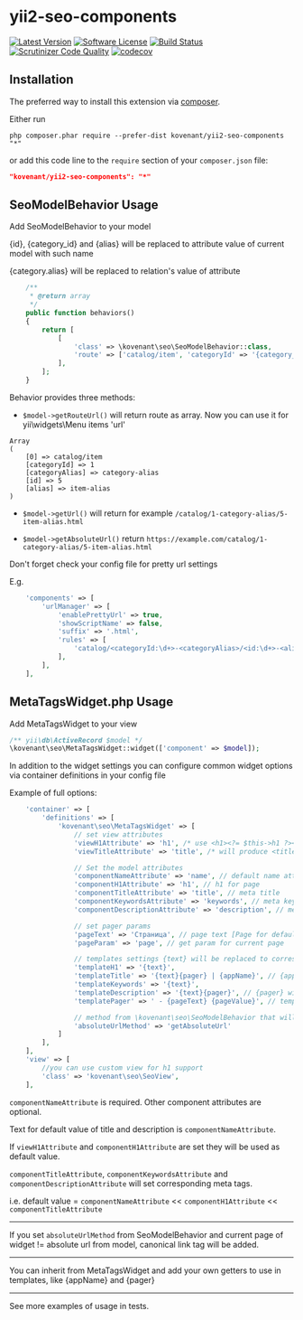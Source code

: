 # yii2-seo-components

[![Latest Version](https://img.shields.io/packagist/v/kovenant/yii2-seo-components.svg?style=flat-square)](https://packagist.org/packages/kovenant/yii2-seo-components)
[![Software License](https://img.shields.io/badge/license-MIT-brightgreen.svg?style=flat-square)](LICENSE.md)
[![Build Status](https://travis-ci.com/kovenant/yii2-seo-components.svg?branch=master)](https://travis-ci.com/kovenant/yii2-seo-components)
[![Scrutinizer Code Quality](https://scrutinizer-ci.com/g/kovenant/yii2-seo-components/badges/quality-score.png?b=master)](https://scrutinizer-ci.com/g/kovenant/yii2-seo-components/?branch=master)
[![codecov](https://codecov.io/gh/kovenant/yii2-seo-components/branch/master/graph/badge.svg)](https://codecov.io/gh/kovenant/yii2-seo-components)

Installation
------------

The preferred way to install this extension via [composer](http://getcomposer.org/download/).

Either run

```
php composer.phar require --prefer-dist kovenant/yii2-seo-components "*"
```

or add this code line to the `require` section of your `composer.json` file:

```json
"kovenant/yii2-seo-components": "*"
```

SeoModelBehavior Usage
-----

Add SeoModelBehavior to your model

{id}, {category_id} and {alias} will be replaced to attribute value of current model with such name

{category.alias} will be replaced to relation's value of attribute

````php
    /**
     * @return array
     */
    public function behaviors()
    {
        return [
            [
                'class' => \kovenant\seo\SeoModelBehavior::class,
                'route' => ['catalog/item', 'categoryId' => '{category_id}', 'categoryAlias' => '{category.alias}', 'id' => '{id}', 'alias' => '{alias}']
            ],
        ];
    }
````

Behavior provides three methods:
   * `$model->getRouteUrl()` 
   will return route as array. Now you can use it for yii\widgets\Menu items 'url'
   
    Array
    (
        [0] => catalog/item
        [categoryId] => 1
        [categoryAlias] => category-alias
        [id] => 5
        [alias] => item-alias
    )

   * `$model->getUrl()` will return for example `/catalog/1-category-alias/5-item-alias.html`

   * `$model->getAbsoluteUrl()` return `https://example.com/catalog/1-category-alias/5-item-alias.html`
   
Don't forget check your config file for pretty url settings

E.g.

````php
    'components' => [
        'urlManager' => [
            'enablePrettyUrl' => true,
            'showScriptName' => false,
            'suffix' => '.html',
            'rules' => [
                'catalog/<categoryId:\d+>-<categoryAlias>/<id:\d+>-<alias>' => 'catalog/item',
            ],
        ],
    ],
````

MetaTagsWidget.php Usage
-----

Add MetaTagsWidget to your view

````php
/** yii\db\ActiveRecord $model */
\kovenant\seo\MetaTagsWidget::widget(['component' => $model]);
````

In addition to the widget settings you can configure common widget options via container definitions in your config file

Example of full options:

````php
    'container' => [
        'definitions' => [
            'kovenant\seo\MetaTagsWidget' => [
                // set view attributes
                'viewH1Attribute' => 'h1', /* use <h1><?= $this->h1 ?></h1> in your view/layout */
                'viewTitleAttribute' => 'title', /* will produce <title> */

                // Set the model attributes
                'componentNameAttribute' => 'name', // default name attribute (e.g. for link name)
                'componentH1Attribute' => 'h1', // h1 for page
                'componentTitleAttribute' => 'title', // meta title
                'componentKeywordsAttribute' => 'keywords', // meta keywords
                'componentDescriptionAttribute' => 'description', // meta description

                // set pager params
                'pageText' => 'Страница', // page text [Page for default]
                'pageParam' => 'page', // get param for current page

                // templates settings {text} will be replaced to corresponding value
                'templateH1' => '{text}',
                'templateTitle' => '{text}{pager} | {appName}', // {appName} - name of application
                'templateKeywords' => '{text}',
                'templateDescription' => '{text}{pager}', // {pager} will be replaced to text about current page
                'templatePager' => ' - {pageText} {pageValue}', // template for such replacement

                // method from \kovenant\seo\SeoModelBehavior that will return absolute url for page of this record
                'absoluteUrlMethod' => 'getAbsoluteUrl'
            ]
        ],
    ],
    'view' => [
        //you can use custom view for h1 support
        'class' => 'kovenant\seo\SeoView',
    ],
````

`componentNameAttribute` is required. Other component attributes are optional. 

Text for default value of title and description is `componentNameAttribute`.

If `viewH1Attribute` and `componentH1Attribute` are set they will be used as default value.

`componentTitleAttribute`, `componentKeywordsAttribute` and `componentDescriptionAttribute` will set corresponding meta tags.

i.e. default value = `componentNameAttribute` << `componentH1Attribute` << `componentTitleAttribute`

---

If you set `absoluteUrlMethod` from SeoModelBehavior and current page of widget != absolute url from model, canonical link tag will be added.

---

You can inherit from MetaTagsWidget and add your own getters to use in templates, like {appName} and {pager}

---

See more examples of usage in tests.